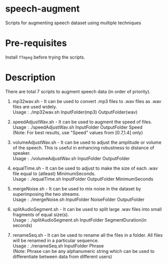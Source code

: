 # speech-augment
Scripts for augmenting speech dataset using multiple techniques 

# Pre-requisites    
Install `ffmpeg` before trying the scripts.     

# Description    
There are total 7 scripts to augment speech data (in order of priority).        
1. mp32wav.sh - It can be used to convert .mp3 files to .wav files as .wav files are used widely.   
    Usage : ./mp32wav.sh InputFolder(mp3) OutputFolder(wav)     
        
2. speedAdjustWav.sh - It can be used to augment the speed of files.        
    Usage : ./speedAdjustWav.sh InputFolder OutputFolder Speed      
    (Note: For best results, use "Speed" values from [0.7,1.4] only)        

3. volumeAdjustWav.sh - It can be used to adjust the amplitude or volume of the speech. This is useful in enhancing robustness to distance of speaker.      
    Usage : ./volumeAdjustWav.sh InputFolder OutputFolder       
    
4. equalTime.sh - It can be used to adjust to make the size of each .wav file equal to (atleast) MinimumSeconds.        
    Usage : ./equalTime.sh InputFolder OutputFolder MinimumSeconds      
  
5. mergeNoise.sh - It can be used to mix noise in the dataset by superimposing the two streams.     
    Usage : ./mergeNoise.sh InputFolder NoiseFolder OutputFolder        
    
6. splitAudioSegment.sh - It can be used to split large .wav files into small fragments of equal size(s).       
    Usage : ./splitAudioSegment.sh InputFolder SegmentDuration(in seconds)      
 
7. renameSeq.sh - It can be used to rename all the files in a folder. All files will be renamed in a particular sequence.       
    Usage : ./renameSeq.sh InputFolder Phrase       
    (Note: Phrase can be any alphanumeric string which can be used to differentiate between data from different users)      
